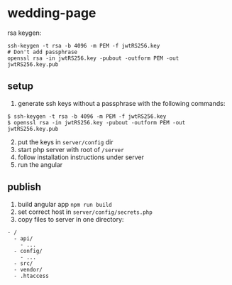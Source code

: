 # wedding-page

rsa keygen:
```
ssh-keygen -t rsa -b 4096 -m PEM -f jwtRS256.key
# Don't add passphrase
openssl rsa -in jwtRS256.key -pubout -outform PEM -out jwtRS256.key.pub
```

## setup
1. generate ssh keys without a passphrase with the following commands:
```
$ ssh-keygen -t rsa -b 4096 -m PEM -f jwtRS256.key
$ openssl rsa -in jwtRS256.key -pubout -outform PEM -out jwtRS256.key.pub
```
2. put the keys in `server/config` dir
3. start php server with root of `/server`
4. follow installation instructions under server
5. run the angular 


## publish
1. build angular app `npm run build`
2. set correct host in `server/config/secrets.php`
3. copy files to server in one directory:
```
- /
  - api/
    - ...
  - config/
    - ...
  - src/
  - vendor/
  - .htaccess
```